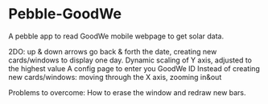 # Pebble-GoodWe

A pebble app to read GoodWe mobile webpage to get solar data.


2DO:
up & down arrows go back & forth the date, creating new cards/windows to display one day.
Dynamic scaling of Y axis, adjusted to the highest value
A config page to enter you GoodWe ID
Instead of creating new cards/windows: moving through the X axis, zooming in&out


Problems to overcome:
How to erase the window and redraw new bars.

